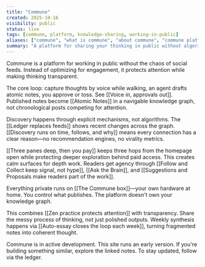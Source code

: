 ```yaml
---
title: "Commune"
created: 2025-10-16
visibility: public
status: live
tags: [commune, platform, knowledge-sharing, working-in-public]
aliases: ["commune", "what is commune", "about commune", "commune platform"]
summary: "A platform for sharing your thinking in public without algorithmic feeds. Voice capture flows into atomic notes, readers navigate via explicit links, and depth-gating protects attention."
---
```


Commune is a platform for working in public without the chaos of social feeds. Instead of optimizing for engagement, it protects attention while making thinking transparent.

The core loop: capture thoughts by voice while walking, an agent drafts atomic notes, you approve or toss. See [[Voice in, approvals out]]. Published notes become [[Atomic Notes]] in a navigable knowledge graph, not chronological posts competing for attention.

Discovery happens through explicit mechanisms, not algorithms. The [[Ledger replaces feeds]] shows recent changes across the graph. [[Discovery runs on time, follows, and why]] means every connection has a clear reason—no recommendation engines, no virality metrics.

[[Three panes deep, then you pay]] keeps three hops from the homepage open while protecting deeper exploration behind paid access. This creates calm surfaces for depth work. Readers get agency through [[Follow and Collect keep signal, not hype]], [[Ask the Brain]], and [[Suggestions and Proposals make readers part of the work]].

Everything private runs on [[The Commune box]]—your own hardware at home. You control what publishes. The platform doesn't own your knowledge graph.

This combines [[Zen practice protects attention]] with transparency. Share the messy process of thinking, not just polished outputs. Weekly synthesis happens via [[Auto-essay closes the loop each week]], turning fragmented notes into coherent thought.

Commune is in active development. This site runs an early version. If you're building something similar, explore the linked notes. To stay updated, follow via the ledger.
